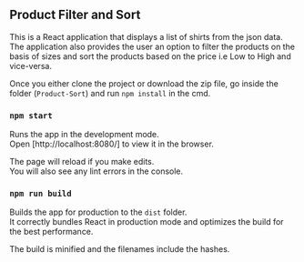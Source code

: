 ## Product Filter and Sort

This is a React application that displays a list of shirts from the json data. The application also provides the user an option to filter the products on the basis of sizes and sort the products based on the price i.e Low to High and vice-versa.

Once you either clone the project or download the zip file, go inside the folder (`Product-Sort`) and run `npm install` in the cmd.

### `npm start`

Runs the app in the development mode.<br />
Open [http://localhost:8080/] to view it in the browser.

The page will reload if you make edits.<br />
You will also see any lint errors in the console.

### `npm run build`

Builds the app for production to the `dist` folder.<br />
It correctly bundles React in production mode and optimizes the build for the best performance.

The build is minified and the filenames include the hashes.<br />
